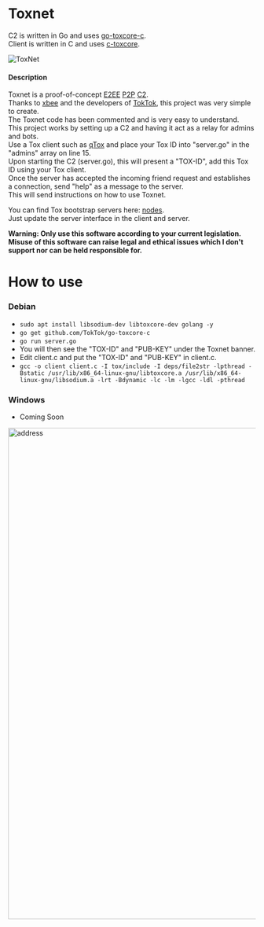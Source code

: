 # Toxnet

C2 is written in Go and uses [go-toxcore-c](https://github.com/TokTok/go-toxcore-c).  
Client is written in C and uses [c-toxcore](https://github.com/TokTok/c-toxcore).

![ToxNet](https://i.imgur.com/ySV3ynY.png)

#### Description
Toxnet is a proof-of-concept [E2EE](https://en.wikipedia.org/wiki/End-to-end_encryption) [P2P](https://en.wikipedia.org/wiki/Peer-to-peer) [C2](https://en.wikipedia.org/wiki/Command_and_control).   
Thanks to [xbee](https://github.com/xbee) and the developers of [TokTok](https://github.com/TokTok), this project was very simple to create.  
The Toxnet code has been commented and is very easy to understand.  
This project works by setting up a C2 and having it act as a relay for admins and bots.  
Use a Tox client such as [qTox](https://qtox.github.io/) and place your Tox ID into "server.go" in the "admins" array on line 15.  
Upon starting the C2 (server.go), this will present a "TOX-ID", add this Tox ID using your Tox client.  
Once the server has accepted the incoming friend request and establishes a connection, send "help" as a message to the server.  
This will send instructions on how to use Toxnet.  

You can find Tox bootstrap servers here: [nodes](https://nodes.tox.chat).  
Just update the server interface in the client and server.  


__Warning: Only use this software according to your current legislation. Misuse of this software can raise legal and ethical issues which I don't support nor can be held responsible for.__

How to use
==========

### Debian

* `sudo apt install libsodium-dev libtoxcore-dev golang -y`
* `go get github.com/TokTok/go-toxcore-c`
* `go run server.go`
* You will then see the "TOX-ID" and "PUB-KEY" under the Toxnet banner.
* Edit client.c and put the "TOX-ID" and "PUB-KEY" in client.c.
* `gcc -o client client.c -I tox/include -I deps/file2str -lpthread -Bstatic /usr/lib/x86_64-linux-gnu/libtoxcore.a /usr/lib/x86_64-linux-gnu/libsodium.a -lrt -Bdynamic -lc -lm -lgcc -ldl -pthread`

### Windows
* Coming Soon

<img src="https://imgur.com/HFthlr9.png" alt="address" width="1000" height="auto">
